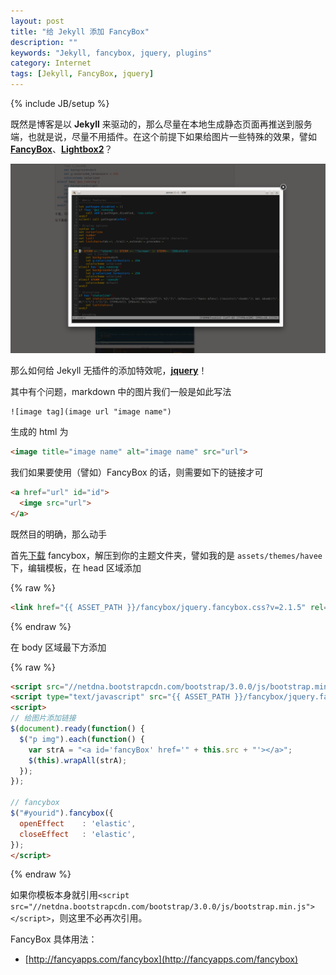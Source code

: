 ```yaml
---
layout: post
title: "给 Jekyll 添加 FancyBox"
description: ""
keywords: "Jekyll, fancybox, jquery, plugins"
category: Internet 
tags: [Jekyll, FancyBox, jquery]
---
```

{% include JB/setup %}

既然是博客是以 **Jekyll** 来驱动的，那么尽量在本地生成静态页面再推送到服务端，也就是说，尽量不用插件。在这个前提下如果给图片一些特殊的效果，譬如 [**FancyBox**][1]、[**Lightbox2**][2]？

![FancyBox](/assets/images/2013/10/fancybox.png "FancyBox")

那么如何给 Jekyll 无插件的添加特效呢，[**jquery**][3]！

<!-- more -->
其中有个问题，markdown 中的图片我们一般是如此写法

```
![image tag](image url "image name")
```

生成的 html 为

```html
<image title="image name" alt="image name" src="url">
```

我们如果要使用（譬如）FancyBox 的话，则需要如下的链接才可

```html
<a href="url" id="id">
  <imge src="url">
</a>
```

既然目的明确，那么动手

首先[下载][4] fancybox，解压到你的主题文件夹，譬如我的是 `assets/themes/havee` 下，编辑模板，在 head 区域添加

{% raw %}
```html
<link href="{{ ASSET_PATH }}/fancybox/jquery.fancybox.css?v=2.1.5" rel="stylesheet" media="all" />
```
{% endraw %}

在 body 区域最下方添加

{% raw %}
```html
<script src="//netdna.bootstrapcdn.com/bootstrap/3.0.0/js/bootstrap.min.js"></script>
<script type="text/javascript" src="{{ ASSET_PATH }}/fancybox/jquery.fancybox.pack.js?v=2.1.5"></script>
<script>
// 给图片添加链接
$(document).ready(function() {
  $("p img").each(function() {
    var strA = "<a id='fancyBox' href='" + this.src + "'></a>";
    $(this).wrapAll(strA);
  });
});

// fancybox
$("#yourid").fancybox({
  openEffect	: 'elastic',
  closeEffect	: 'elastic',
});
</script>
```
{% endraw %}

如果你模板本身就引用`<script src="//netdna.bootstrapcdn.com/bootstrap/3.0.0/js/bootstrap.min.js"></script>`，则这里不必再次引用。

FancyBox 具体用法：

- [http://fancyapps.com/fancybox](http://fancyapps.com/fancybox)

[1]: http://fancybox.net/
[2]: http://lokeshdhakar.com/projects/lightbox2/
[3]: http://jquery.com/
[4]: https://github.com/fancyapps/fancyBox/zipball/v2.1.5
